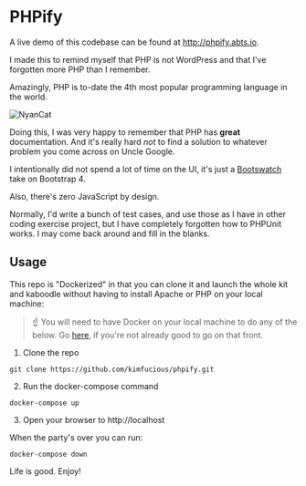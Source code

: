 # PHPify

A live demo of this codebase can be found at http://phpify.abts.io.

I made this to remind myself that PHP is not WordPress and that I've forgotten more PHP than I remember.

Amazingly, PHP is to-date the 4th most popular programming language in the world.

![NyanCat](https://media.giphy.com/media/Rm9RzjSAfXm4o/giphy.gif)

Doing this, I was very happy to remember that PHP has **great** documentation.  And it's really hard *not* to find a solution to whatever problem you come across on Uncle Google.

I intentionally did not spend a lot of time on the UI, it's just a [Bootswatch](https://bootswatch.com/slate/) take on Bootstrap 4.

Also, there's zero JavaScript by design.

Normally, I'd write a bunch of test cases, and use those as I have in other coding exercise project, but I have completely forgotten how to PHPUnit works.  I may come back around and fill in the blanks.

## Usage

This repo is "Dockerized" in that you can clone it and launch the whole kit and kaboodle without having to install Apache or PHP on your local machine:

> :point_up:  You will need to have Docker on your local machine to do any of the below.  Go [here](https://www.docker.com), if you're not already good to go on that front.

1. Clone the repo
```shell
git clone https://github.com/kimfucious/phpify.git
```
2. Run the docker-compose command
```shell
docker-compose up
```
3.  Open your browser to http://localhost

When the party's over you can run:
```shell
docker-compose down
```

Life is good.  Enjoy!
